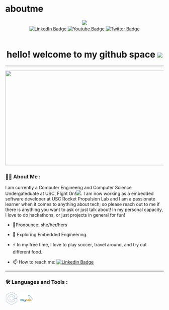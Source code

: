 # aboutme

<div id="header" align="center">
  <img src="https://media.giphy.com/media/L1R1tvI9svkIWwpVYr/giphy.gif" width="300"/>
</div>


<div id="badges" align="center"> 
  <a href="https://www.linkedin.com/in/olivia-li-6b889120a/">
    <img src="https://img.shields.io/badge/LinkedIn-blue?style=for-the-badge&logo=linkedin&logoColor=white" alt="LinkedIn Badge"/>
  </a>
  <a href="https://www.instagram.com/immeolivia/">
    <img src="https://img.shields.io/badge/Instagram-pink?style=for-the-badge&logo=instagram&logoColor=white" alt="Youtube Badge"/>
  </a>
  <a href="https://twitter.com/viaorviv">
    <img src="https://img.shields.io/badge/Twitter-green?style=for-the-badge&logo=twitter&logoColor=white" alt="Twitter Badge"/>
  </a>
</div>


<div id="badges" align="center">
  <img src="https://komarev.com/ghpvc/?username=ooooliviaaa&style=flat-square&color=blue" alt=""/>
  </div>

<h1 align="center">
  hello! welcome to my github space 
  <img src="https://media.giphy.com/media/AOXNxxIJuBQdNTBblp/giphy.gif" width="25px"/>
</h1>


---
<div align="center">
  <img src="https://media.giphy.com/media/E1Kd3pQwrsMtQbNkt0/giphy.gif" width="600" height="300"/>
</div>

### :woman_technologist: About Me :
I am currently a Computer Engineerig and Computer Science Undergateduate at USC, FIght On!<img src="https://media.giphy.com/media/ByvFuxQhlniu77HjiK/giphy.gif" width="30">. I am now working as a embedded software developer at USC Rocket Propulsion Lab and I am a passionate learner when it comes to anything about tech; so please reach out to me if there is anything you want to ask or just talk about! 
In my personal capacity, I love to do hackathons, or just projects in general for fun!

- :thought_balloon:Pronounce: she/her/hers

- :seedling: Exploring Embedded Engineering.

- :zap: In my free time, I love to play soccer, travel around, and try out different food. 

- :mailbox: How to reach me: [![Linkedin Badge](https://img.shields.io/badge/-ollie-blue?style=flat&logo=Linkedin&logoColor=white)](https://www.linkedin.com/in/olivia-li-6b889120a/)

---

### :hammer_and_wrench: Languages and Tools :
<div>
  <img src="https://raw.githubusercontent.com/devicons/devicon/1119b9f84c0290e0f0b38982099a2bd027a48bf1/icons/cplusplus/cplusplus-line.svg" title="CPP" alt="CPP" width="40" height="40"/>&nbsp;
  <img src="https://github.com/devicons/devicon/blob/master/icons/mysql/mysql-original-wordmark.svg" title="MySQL"  alt="MySQL" width="40" height="40"/>&nbsp;
</div>
